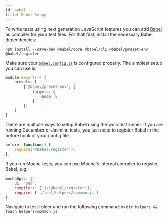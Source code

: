 ```yaml
---
id: babel
title: Babel Setup
---
```


To write tests using next generation JavaScript features you can add [Babel](https://babeljs.io/) as compiler for your test files. For that first, install the necessary Babel dependencies:

```
npm install --save-dev @babel/core @babel/cli @babel/preset-env @babel/register
```

Make sure your [`babel.config.js`](https://babeljs.io/docs/en/config-files) is configured properly. The simplest setup you can use is:

```js
module.exports = {
    presets: [
        ['@babel/preset-env', {
            targets: {
                node: 8
            }
        }]
    ]
}
```

There are multiple ways to setup Babel using the wdio testrunner. If you are running Cucumber or Jasmine tests, you just need to register Babel in the before hook of your config file

```js
before: function() {
    require('@babel/register');
},
```

If you run Mocha tests, you can use Mocha's internal compiler to register Babel, e.g.:

```js
mochaOpts: {
    ui: 'bdd',
    compilers: ['js:@babel/register'],
    require: ['./test/helpers/common.js']
},
```
Navigate to test folder and run the following command: 
```mkdir helpers && touch helpers/common.js```

